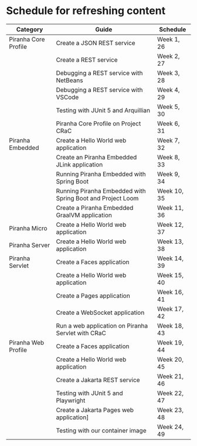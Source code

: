 # Schedule for refreshing content

| Category | Guide | Schedule |
|----------|-------|----------|
| Piranha Core Profile | Create a JSON REST service | Week 1, 26 |
| | Create a REST service | Week 2, 27 |
| | Debugging a REST service with NetBeans | Week 3, 28 |
| | Debugging a REST service with VSCode | Week 4, 29 |
| | Testing with JUnit 5 and Arquillian | Week 5, 30 |
| | Piranha Core Profile on Project CRaC | Week 6, 31 |
| Piranha Embedded | Create a Hello World web application | Week 7, 32 |
| | Create an Piranha Embedded JLink application | Week 8, 33 |
| | Running Piranha Embedded with Spring Boot | Week 9, 34 |
| | Running Piranha Embedded with Spring Boot and Project Loom | Week 10, 35 |
| | Create a Piranha Embedded GraalVM application | Week 11, 36 |
| Piranha Micro | Create a Hello World web application | Week 12, 37 |
| Piranha Server | Create a Hello World web application| Week 13, 38 |
| Piranha Servlet | Create a Faces application | Week 14, 39 |
| | Create a Hello World web application | Week 15, 40 |
| | Create a Pages application | Week 16, 41 |
| | Create a WebSocket application | Week 17, 42 |
| | Run a web application on Piranha Servlet with CRaC | Week 18, 43 |
| Piranha Web Profile | Create a Faces application| Week 19, 44 |
| | Create a Hello World web application | Week 20, 45 |
| | Create a Jakarta REST service | Week 21, 46 |
| | Testing with JUnit 5 and Playwright | Week 22, 47 |
| | Create a Jakarta Pages web application]| Week 23, 48 |
| | Testing with our container image | Week 24, 49 |
